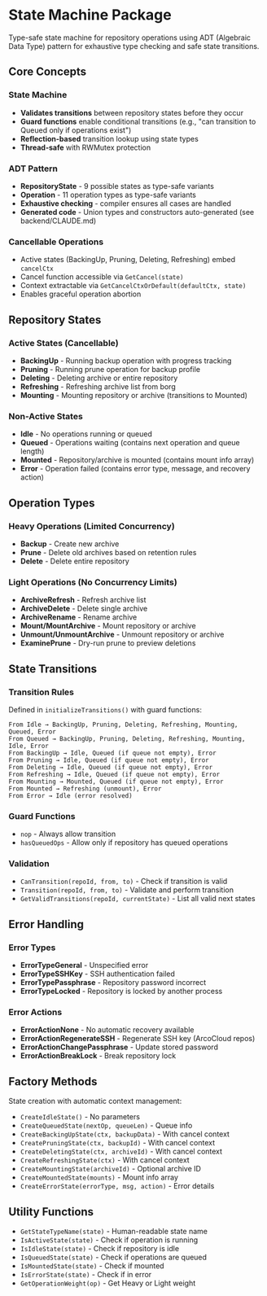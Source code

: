 # State Machine Package

Type-safe state machine for repository operations using ADT (Algebraic Data Type) pattern for exhaustive type checking and safe state transitions.

## Core Concepts

### State Machine
- **Validates transitions** between repository states before they occur
- **Guard functions** enable conditional transitions (e.g., "can transition to Queued only if operations exist")
- **Reflection-based** transition lookup using state types
- **Thread-safe** with RWMutex protection

### ADT Pattern
- **RepositoryState** - 9 possible states as type-safe variants
- **Operation** - 11 operation types as type-safe variants
- **Exhaustive checking** - compiler ensures all cases are handled
- **Generated code** - Union types and constructors auto-generated (see backend/CLAUDE.md)

### Cancellable Operations
- Active states (BackingUp, Pruning, Deleting, Refreshing) embed `cancelCtx`
- Cancel function accessible via `GetCancel(state)`
- Context extractable via `GetCancelCtxOrDefault(defaultCtx, state)`
- Enables graceful operation abortion

## Repository States

### Active States (Cancellable)
- **BackingUp** - Running backup operation with progress tracking
- **Pruning** - Running prune operation for backup profile
- **Deleting** - Deleting archive or entire repository
- **Refreshing** - Refreshing archive list from borg
- **Mounting** - Mounting repository or archive (transitions to Mounted)

### Non-Active States
- **Idle** - No operations running or queued
- **Queued** - Operations waiting (contains next operation and queue length)
- **Mounted** - Repository/archive is mounted (contains mount info array)
- **Error** - Operation failed (contains error type, message, and recovery action)

## Operation Types

### Heavy Operations (Limited Concurrency)
- **Backup** - Create new archive
- **Prune** - Delete old archives based on retention rules
- **Delete** - Delete entire repository

### Light Operations (No Concurrency Limits)
- **ArchiveRefresh** - Refresh archive list
- **ArchiveDelete** - Delete single archive
- **ArchiveRename** - Rename archive
- **Mount/MountArchive** - Mount repository or archive
- **Unmount/UnmountArchive** - Unmount repository or archive
- **ExaminePrune** - Dry-run prune to preview deletions

## State Transitions

### Transition Rules
Defined in `initializeTransitions()` with guard functions:

```
From Idle → BackingUp, Pruning, Deleting, Refreshing, Mounting, Queued, Error
From Queued → BackingUp, Pruning, Deleting, Refreshing, Mounting, Idle, Error
From BackingUp → Idle, Queued (if queue not empty), Error
From Pruning → Idle, Queued (if queue not empty), Error
From Deleting → Idle, Queued (if queue not empty), Error
From Refreshing → Idle, Queued (if queue not empty), Error
From Mounting → Mounted, Queued (if queue not empty), Error
From Mounted → Refreshing (unmount), Error
From Error → Idle (error resolved)
```

### Guard Functions
- `nop` - Always allow transition
- `hasQueuedOps` - Allow only if repository has queued operations

### Validation
- `CanTransition(repoId, from, to)` - Check if transition is valid
- `Transition(repoId, from, to)` - Validate and perform transition
- `GetValidTransitions(repoId, currentState)` - List all valid next states

## Error Handling

### Error Types
- **ErrorTypeGeneral** - Unspecified error
- **ErrorTypeSSHKey** - SSH authentication failed
- **ErrorTypePassphrase** - Repository password incorrect
- **ErrorTypeLocked** - Repository is locked by another process

### Error Actions
- **ErrorActionNone** - No automatic recovery available
- **ErrorActionRegenerateSSH** - Regenerate SSH key (ArcoCloud repos)
- **ErrorActionChangePassphrase** - Update stored password
- **ErrorActionBreakLock** - Break repository lock

## Factory Methods

State creation with automatic context management:
- `CreateIdleState()` - No parameters
- `CreateQueuedState(nextOp, queueLen)` - Queue info
- `CreateBackingUpState(ctx, backupData)` - With cancel context
- `CreatePruningState(ctx, backupId)` - With cancel context
- `CreateDeletingState(ctx, archiveId)` - With cancel context
- `CreateRefreshingState(ctx)` - With cancel context
- `CreateMountingState(archiveId)` - Optional archive ID
- `CreateMountedState(mounts)` - Mount info array
- `CreateErrorState(errorType, msg, action)` - Error details

## Utility Functions

- `GetStateTypeName(state)` - Human-readable state name
- `IsActiveState(state)` - Check if operation is running
- `IsIdleState(state)` - Check if repository is idle
- `IsQueuedState(state)` - Check if operations are queued
- `IsMountedState(state)` - Check if mounted
- `IsErrorState(state)` - Check if in error
- `GetOperationWeight(op)` - Get Heavy or Light weight
